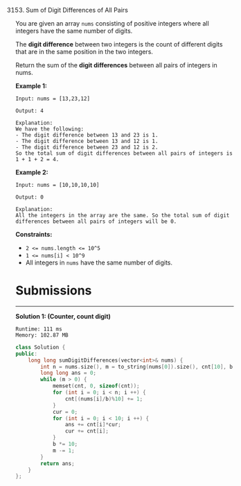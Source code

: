 3153. Sum of Digit Differences of All Pairs

You are given an array `nums` consisting of positive integers where all integers have the same number of digits.

The **digit difference** between two integers is the count of different digits that are in the same position in the two integers.

Return the sum of the **digit differences** between all pairs of integers in nums.

 

**Example 1:**
```
Input: nums = [13,23,12]

Output: 4

Explanation:
We have the following:
- The digit difference between 13 and 23 is 1.
- The digit difference between 13 and 12 is 1.
- The digit difference between 23 and 12 is 2.
So the total sum of digit differences between all pairs of integers is 1 + 1 + 2 = 4.
```

**Example 2:**
```
Input: nums = [10,10,10,10]

Output: 0

Explanation:
All the integers in the array are the same. So the total sum of digit differences between all pairs of integers will be 0.
```
 

**Constraints:**

* `2 <= nums.length <= 10^5`
* `1 <= nums[i] < 10^9`
* All integers in `nums` have the same number of digits.

# Submissions
---
**Solution 1: (Counter, count digit)**
```
Runtime: 111 ms
Memory: 102.87 MB
```
```c++
class Solution {
public:
    long long sumDigitDifferences(vector<int>& nums) {
        int n = nums.size(), m = to_string(nums[0]).size(), cnt[10], b = 1, cur;
        long long ans = 0;
        while (m > 0) {
            memset(cnt, 0, sizeof(cnt));
            for (int i = 0; i < n; i ++) {
                cnt[(nums[i]/b)%10] += 1;
            }
            cur = 0;
            for (int i = 0; i < 10; i ++) {
                ans += cnt[i]*cur;
                cur += cnt[i];
            }
            b *= 10;
            m -= 1;
        }
        return ans;
    }
};
```
